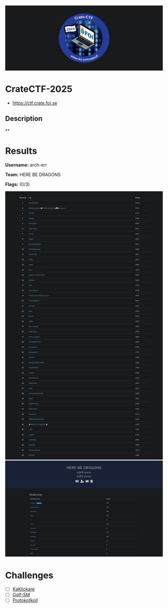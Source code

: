![logo](assets/logo.png)

# CrateCTF-2025
- https://ctf.crate.foi.se

## Description
**


# Results
**Username:** arch-err

**Team:** HERE BE DRAGONS


**Flags:** (0/3)

![ ](assets/scoreboard.png)
![ ](assets/team-score.png)


# Challenges
- [ ] [KaKlickare](challenges/KaKlickare)
- [ ] [Golf-SM](challenges/Golf-SM)
- [ ] [Protokollkoll](challenges/Protokollkoll)
